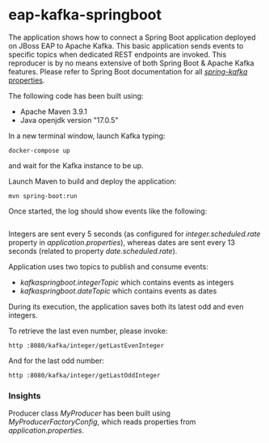 # eap-kafka-springboot

The application shows how to connect a Spring Boot application deployed on JBoss EAP to Apache Kafka.
This basic application sends events to specific topics when dedicated REST endpoints are invoked.
This reproducer is by no means extensive of both Spring Boot & Apache Kafka features.
Please refer to Spring Boot documentation for all [*spring-kafka* properties](https://docs.spring.io/spring-boot/docs/current/reference/html/application-properties.html#:~:text=spring.kafka.admin.auto%2Dcreate).


The following code has been built using:
- Apache Maven 3.9.1
- Java openjdk version "17.0.5"


In a new terminal window, launch Kafka typing:

``` 
docker-compose up
```

and wait for the Kafka instance to be up.


Launch Maven to build and deploy the application:

```
mvn spring-boot:run
```

Once started, the log should show events like the following:
```

```

Integers are sent every 5 seconds (as configured for _integer.scheduled.rate_ property in _application.properties_), whereas dates are sent every 13 seconds (related to property _date.scheduled.rate_).

Application uses two topics to publish and consume events:

- _kafkaspringboot.integerTopic_ which contains events as integers
- _kafkaspringboot.dateTopic_  which contains events as dates


During its execution, the application saves both its latest odd and even integers.

To retrieve the last even number, please invoke:
```
http :8080/kafka/integer/getLastEvenInteger
```


And for the last odd number:
```
http :8080/kafka/integer/getLastOddInteger
```


### Insights

Producer class _MyProducer_ has been built using _MyProducerFactoryConfig_, which reads properties from _application.properties_.